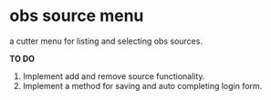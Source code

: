 # obs source menu

a cutter menu for listing and selecting obs sources.

**TO DO**
1. Implement add and remove source functionality.
2. Implement a method for saving and auto completing login form.
